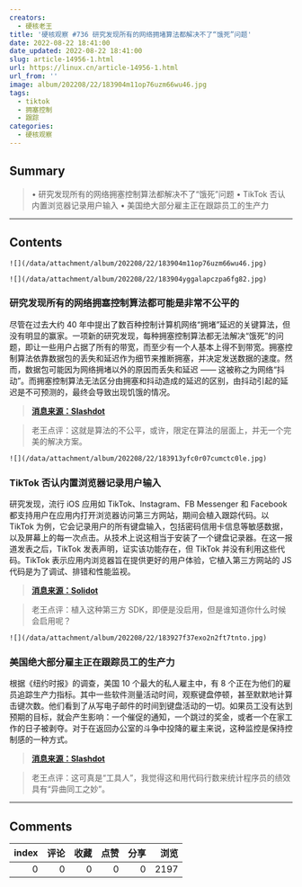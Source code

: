 ```yaml
---
creators:
  - 硬核老王
title: '硬核观察 #736 研究发现所有的网络拥堵算法都解决不了“饿死”问题'
date: 2022-08-22 18:41:00
date_updated: 2022-08-22 18:41:00
slug: article-14956-1.html
url: https://linux.cn/article-14956-1.html
url_from: ''
image: album/202208/22/183904m11op76uzm66wu46.jpg
tags:
  - tiktok
  - 拥塞控制
  - 跟踪
categories:
  - 硬核观察
---
```


## Summary

> • 研究发现所有的网络拥塞控制算法都解决不了“饿死”问题 • TikTok 否认内置浏览器记录用户输入 • 美国绝大部分雇主正在跟踪员工的生产力

***

<!-- more -->

## Contents

`![](/data/attachment/album/202208/22/183904m11op76uzm66wu46.jpg)`

`![](/data/attachment/album/202208/22/183904yggalapczpa6fg82.jpg)`

### 研究发现所有的网络拥塞控制算法都可能是非常不公平的

尽管在过去大约 40 年中提出了数百种控制计算机网络“拥堵”延迟的关键算法，但没有明显的赢家。一项新的研究发现，每种拥塞控制算法都无法解决“饿死”的问题，即让一些用户占据了所有的带宽，而至少有一个人基本上得不到带宽。拥塞控制算法依靠数据包的丢失和延迟作为细节来推断拥塞，并决定发送数据的速度。然而，数据包可能因为网络拥堵以外的原因而丢失和延迟 —— 这被称之为网络“抖动”。而拥塞控制算法无法区分由拥塞和抖动造成的延迟的区别，由抖动引起的延迟是不可预测的，最终会导致出现饥饿的情况。

> 
> **[消息来源：Slashdot](https://tech.slashdot.org/story/22/08/22/0522210/network-jitters-confuse-packet-routing-algorithms-make-unfair-congestion-inevitable)**
> 
> 
> 

> 
> 老王点评：这就是算法的不公平，或许，限定在算法的层面上，并无一个完美的解决方案。
> 
> 
> 

`![](/data/attachment/album/202208/22/183913yfc0r07cumctc0le.jpg)`

### TikTok 否认内置浏览器记录用户输入

研究发现，流行 iOS 应用如 TikTok、Instagram、FB Messenger 和 Facebook 都支持用户在应用内打开浏览器访问第三方网站，期间会植入跟踪代码。以 TikTok 为例，它会记录用户的所有键盘输入，包括密码信用卡信息等敏感数据，以及屏幕上的每一次点击。从技术上说这相当于安装了一个键盘记录器。在这一报道发表之后，TikTok 发表声明，证实该功能存在，但 TikTok 并没有利用这些代码。TikTok 表示应用内浏览器旨在提供更好的用户体验，它植入第三方网站的 JS 代码是为了调试、排错和性能监视。

> 
> **[消息来源：Solidot](https://www.solidot.org/story?sid=72526)**
> 
> 
> 

> 
> 老王点评：植入这种第三方 SDK，即便是没启用，但是谁知道你什么时候会启用呢？
> 
> 
> 

`![](/data/attachment/album/202208/22/183927f37exo2n2ft7tnto.jpg)`

### 美国绝大部分雇主正在跟踪员工的生产力

根据《纽约时报》的调查，美国 10 个最大的私人雇主中，有 8 个正在为他们的雇员追踪生产力指标。其中一些软件测量活动时间，观察键盘停顿，甚至默默地计算击键次数。他们看到了从写电子邮件的时间到键盘活动的一切。如果员工没有达到预期的目标，就会产生影响：一个催促的通知，一个跳过的奖金，或者一个在家工作的日子被剥夺。对于在返回办公室的斗争中投降的雇主来说，这种监控是保持控制感的一种方式。

> 
> **[消息来源：Slashdot](https://it.slashdot.org/story/22/08/22/0024205/employers-are-tracking-employees-productivity---sometimes-badly)**
> 
> 
> 

> 
> 老王点评：这可真是“工具人”，我觉得这和用代码行数来统计程序员的绩效具有“异曲同工之妙”。
> 
> 
>

***

## Comments


|   index |   评论 |   收藏 |   点赞 |   分享 |   浏览 |
|--------:|-------:|-------:|-------:|-------:|-------:|
|       0 |      0 |      0 |      0 |      0 |   2197 |
